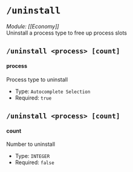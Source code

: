 # `/uninstall`
*Module: [[Economy]]*<br>
Uninstall a process type to free up process slots
## `/uninstall <process> [count]`
#### process
Process type to uninstall
- Type: `Autocomplete Selection`
- Required: `true`
## `/uninstall <process> [count]`
#### count
Number to uninstall
- Type: `INTEGER`
- Required: `false`